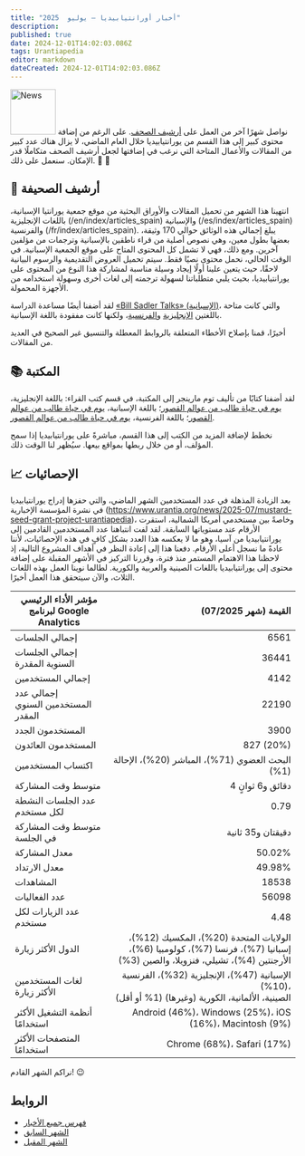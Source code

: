 ```yaml
---
title: "أخبار أورانتيابيديا — يوليو  2025"
description:
published: true
date: 2024-12-01T14:02:03.086Z
tags: Urantiapedia
editor: markdown
dateCreated: 2024-12-01T14:02:03.086Z
---
```


<img src="/_assets/svg/icon-news.svg" alt="News" style="width: 80px;"> نواصل شهرًا آخر من العمل على [أرشيف الصحف](/en/index/articles). على الرغم من إضافة محتوى كبير إلى هذا القسم من يورانتيابيديا خلال العام الماضي، لا يزال هناك عدد كبير من المقالات والأعمال المتاحة التي نرغب في إضافتها لجعل أرشيف الصحف متكاملًا قدر الإمكان. سنعمل على ذلك. :ant: :ant:

## :page_with_curl: أرشيف الصحيفة

انتهينا هذا الشهر من تحميل المقالات والأوراق البحثية من موقع جمعية يورانتيا الإسبانية، باللغات الإنجليزية (/en/index/articles_spain) والإسبانية (/es/index/articles_spain) والفرنسية (/fr/index/articles_spain). يبلغ إجمالي هذه الوثائق حوالي 170 وثيقة، بعضها بطول معين، وهي نصوص أصلية من قراء ناطقين بالإسبانية وترجمات من مؤلفين آخرين. ومع ذلك، فهي لا تشمل كل المحتوى المتاح على موقع الجمعية الإسبانية. في الوقت الحالي، نحمل محتوى نصيًا فقط. سيتم تحميل العروض التقديمية والرسوم البيانية لاحقًا، حيث يتعين علينا أولًا إيجاد وسيلة مناسبة لمشاركة هذا النوع من المحتوى على يورانتيابيديا، بحيث يلبي متطلباتنا لسهولة ترجمته إلى لغات أخرى وسهولة استخدامه من الأجهزة المحمولة.

لقد أضفنا أيضًا مساعدة الدراسة [«Bill Sadler Talks» (الإسبانية)](/es/article/William_S_Sadler_Jr/Bill_Sadler_Talks)، والتي كانت متاحة باللغتين [الإنجليزية](/en/article/William_S_Sadler_Jr/Bill_Sadler_Talks) و[الفرنسية](/fr/article/William_S_Sadler_Jr/Bill_Sadler_Talks)، ولكنها كانت مفقودة باللغة الإسبانية.

أخيرًا، قمنا بإصلاح الأخطاء المتعلقة بالروابط المعطلة والتنسيق غير الصحيح في العديد من المقالات.

## :books: المكتبة

لقد أضفنا كتابًا من تأليف توم مارينجر إلى المكتبة، في قسم كتب القراء: باللغة الإنجليزية، [يوم في حياة طالب من عوالم القصور](/ar/book/Tom_Maringer/A_Day_in_the_Life_of_a_Mansion_Worlds_Student)؛ باللغة الإسبانية، [يوم في حياة طالب من عوالم القصور](/es/book/Tom_Maringer/A_Day_in_the_Life_of_a_Mansion_Worlds_Student)؛ باللغة الفرنسية، [يوم في حياة طالب من عوالم القصور](/fr/book/Tom_Maringer/A_Day_in_the_Life_of_a_Mansion_Worlds_Student).

نخطط لإضافة المزيد من الكتب إلى هذا القسم، مباشرةً على يورانتيابيديا إذا سمح المؤلف، أو من خلال ربطها بمواقع بيعها. سيُظهر لنا الوقت ذلك.

## :chart_with_upwards_trend: الإحصائيات

بعد الزيادة المذهلة في عدد المستخدمين الشهر الماضي، والتي حفزها إدراج يورانتيابيديا في نشرة المؤسسة الإخبارية (https://www.urantia.org/news/2025-07/mustard-seed-grant-project-urantiapedia)، وخاصةً بين مستخدمي أمريكا الشمالية، استقرت الأرقام عند مستوياتها السابقة. لقد لفت انتباهنا عدد المستخدمين القادمين إلى يورانتيابيديا من آسيا، وهو ما لا يعكسه هذا العدد بشكل كافٍ في هذه الإحصائيات، لأننا عادةً ما نسجل أعلى الأرقام. دفعنا هذا إلى إعادة النظر في أهداف المشروع التالية، إذ لاحظنا هذا الاهتمام المستمر منذ فترة، وقررنا التركيز في الأشهر المقبلة على إضافة محتوى إلى يورانتيابيديا باللغات الصينية والعربية والكورية. لطالما نوينا العمل بهذه اللغات الثلاث، والآن سيتحقق هذا العمل أخيرًا.

مؤشر الأداء الرئيسي لبرنامج Google Analytics | القيمة (شهر 07/2025)
--- | ---:
إجمالي الجلسات | 6561
إجمالي الجلسات السنوية المقدرة | 36441
إجمالي المستخدمين | 4142
إجمالي عدد المستخدمين السنوي المقدر | 22190
المستخدمون الجدد | 3900
المستخدمون العائدون | 827 (20%)
اكتساب المستخدمين | البحث العضوي (71%)، المباشر (20%)، الإحالة (1%)
متوسط ​​وقت المشاركة | 4 دقائق و6 ثوانٍ
عدد الجلسات النشطة لكل مستخدم | 0.79
متوسط ​​وقت المشاركة في الجلسة | دقيقتان و35 ثانية
معدل المشاركة | 50.02%
معدل الارتداد | 49.98%
المشاهدات | 18538
عدد الفعاليات | 56098
عدد الزيارات لكل مستخدم | 4.48
الدول الأكثر زيارة | الولايات المتحدة (20%)، المكسيك (12%)، إسبانيا (7%)، فرنسا (7%)، كولومبيا (6%)، الأرجنتين (4%)، تشيلي، فنزويلا، والصين (3%)
لغات المستخدمين الأكثر زيارة | الإسبانية (47%)، الإنجليزية (32%)، الفرنسية (10%)، <br>الصينية، الألمانية، الكورية (وغيرها) (1% أو أقل)
أنظمة التشغيل الأكثر استخدامًا | Android (46%)، Windows (25%)، iOS (16%)، Macintosh (9%)
المتصفحات الأكثر استخدامًا | Chrome (68%)، Safari (17%)

نراكم الشهر القادم! :wink:


## الروابط

- [فهرس جميع الأخبار](/ar/news)
- [الشهر السابق](/ar/news/2025/06)
- [الشهر المقبل](/ar/news/2025/08)